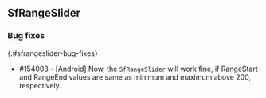 ## SfRangeSlider

### Bug fixes
{:#sfrangeslider-bug-fixes}

* \#154003 - [Android] Now, the `SfRangeSlider` will work fine, if RangeStart and RangeEnd values are same as minimum and maximum above 200, respectively.